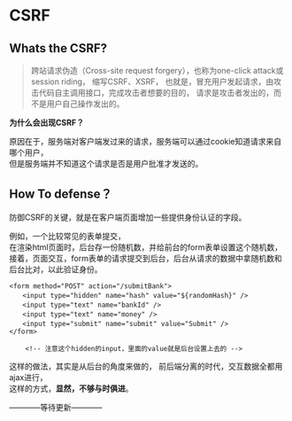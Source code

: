 # CSRF
## Whats the CSRF?
> 跨站请求伪造（Cross-site request forgery），也称为one-click attack或session riding，
> 缩写CSRF、XSRF，
> 也就是，冒充用户发起请求，由攻击代码自主调用接口，完成攻击者想要的目的，
> 请求是攻击者发出的，而不是用户自己操作发出的。

**为什么会出现CSRF？**   

原因在于，服务端对客户端发过来的请求，服务端可以通过cookie知道请求来自哪个用户，   
但是服务端并不知道这个请求是否是用户批准才发送的。   

## How To defense？

防御CSRF的关键，就是在客户端页面增加一些提供身份认证的字段。   

例如，一个比较常见的表单提交，   
在渲染html页面时，后台存一份随机数，并给前台的form表单设置这个随机数，   
接着，页面交互，form表单的请求提交到后台，后台从请求的数据中拿随机数和后台比对，以此验证身份。   
```
<form method="POST" action="/submitBank">
　　<input type="hidden" name="hash" value="${randomHash}" />
　　<input type="text" name="bankId" />
　　<input type="text" name="money" />
　　<input type="submit" name="submit" value="Submit" />
</form>

    <!-- 注意这个hidden的input，里面的value就是后台设置上去的 -->
```
这样的做法，其实是从后台的角度来做的，
前后端分离的时代，交互数据全都用ajax进行，   
这样的方式，**显然，不够与时俱进**。

————等待更新————
